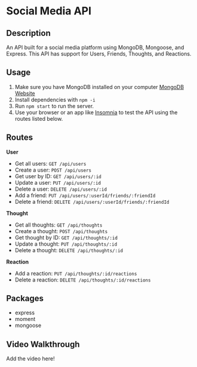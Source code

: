 # Social Media API

## Description
An API built for a social media platform using MongoDB, Mongoose, and Express.
This API has support for Users, Friends, Thoughts, and Reactions.

## Usage
1. Make sure you have MongoDB installed on your computer [MongoDB Website](https://docs.mongodb.com/manual/installation/)
2. Install dependencies with `npm -i`
3. Run `npm start` to run the server.
4. Use your browser or an app like [Insomnia](https://insomnia.rest/) to test the API using the routes listed below.

## Routes
**User**
- Get all users:        `GET /api/users`
- Create a user:        `POST /api/users`
- Get user by ID:       `GET /api/users/:id`
- Update a user:        `PUT /api/users/:id`
- Delete a user:        `DELETE /api/users/:id`
- Add a friend:         `PUT /api/users/:userId/friends/:friendId`
- Delete a friend:      `DELETE /api/users/:userId/friends/:friendId`

**Thought**
- Get all thoughts:     `GET /api/thoughts`
- Create a thought:     `POST /api/thoughts`
- Get thought by ID:    `GET /api/thoughts/:id`
- Update a thought:     `PUT /api/thoughts/:id`
- Delete a thought:     `DELETE /api/thoughts/:id`

**Reaction**
- Add a reaction:       `PUT /api/thoughts/:id/reactions`
- Delete a reaction:    `DELETE /api/thoughts/:id/reactions`

## Packages
- express
- moment
- mongoose

## Video Walkthrough
Add the video here!
